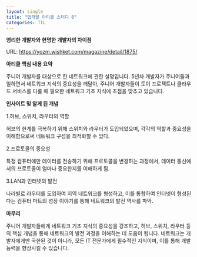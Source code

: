```yaml
---
layout: single
title: "앱개발 아티클 스터디 8"
categories: TIL
---
```

**영리한 개발자와 현명한 개발자의 차이점**

URL: https://yozm.wishket.com/magazine/detail/1875/

**아티클 핵심 내용 요약**

주니어 개발자를 대상으로 한 네트워크에 관한 설명입니다. 5년차 개발자가 주니어들과 일하면서 네트워크 지식의 중요성을 깨달아, 주니어 개발자들이 토이 프로젝트나 클라우드 서비스를 다룰 때 필요한 네트워크 기초 지식에 초점을 맞추고 있습니다.

**인사이트 및 알게 된 개념**

1.허브, 스위치, 라우터의 역할

허브의 한계를 극복하기 위해 스위치와 라우터가 도입되었으며, 각각의 역할과 중요성을 이해함으로써 네트워크 구성을 최적화할 수 있다.

2.프로토콜의 중요성

특정 컴퓨터에만 데이터를 전송하기 위해 프로토콜을 변경하는 과정에서, 데이터 통신에서의 프로토콜이 얼마나 중요한지를 이해하게 됨.

3.LAN과 인터넷의 발전

나라별로 라우터를 도입하여 지역 네트워크를 형성하고, 이를 통합하여 인터넷이 형성된다는 컴퓨터 마트의 성장 이야기를 통해 네트워크의 발전 역사를 파악.

**마무리**

주니어 개발자들에게 네트워크 기초 지식의 중요성을 강조하고, 허브, 스위치, 라우터 등의 핵심 개념을 통해 네트워크의 발전 과정을 이해하는 데 도움이 됩니다. 네트워크는 개발자에게만 국한된 것이 아니라, 모든 IT 전문가에게 필수적인 지식이며, 이를 통해 개발 능력을 향상시킬 수 있습니다.